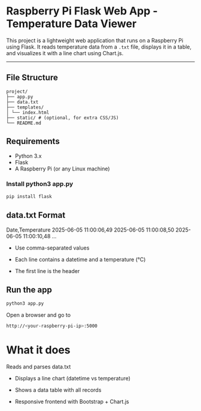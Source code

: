 # Raspberry Pi Flask Web App - Temperature Data Viewer

This project is a lightweight web application that runs on a Raspberry Pi using Flask. It reads temperature data from a `.txt` file, displays it in a table, and visualizes it with a line chart using Chart.js.

---

## File Structure
```
project/
├── app.py
├── data.txt
├── templates/
│ └── index.html
├── static/ # (optional, for extra CSS/JS)
└── README.md
```

## Requirements

- Python 3.x
- Flask
- A Raspberry Pi (or any Linux machine)

### Install python3 app.py


```bash
pip install flask
```
## data.txt Format

Date,Temperature
2025-06-05 11:00:06,49
2025-06-05 11:00:08,50
2025-06-05 11:00:10,48
...

- Use comma-separated values

- Each line contains a datetime and a temperature (°C)

- The first line is the header

## Run the app
```bash
python3 app.py

```

Open a browser and go to

```bash
http://<your-raspberry-pi-ip>:5000
```

# What it does
Reads and parses data.txt

- Displays a line chart (datetime vs temperature)

- Shows a data table with all records

- Responsive frontend with Bootstrap + Chart.js
